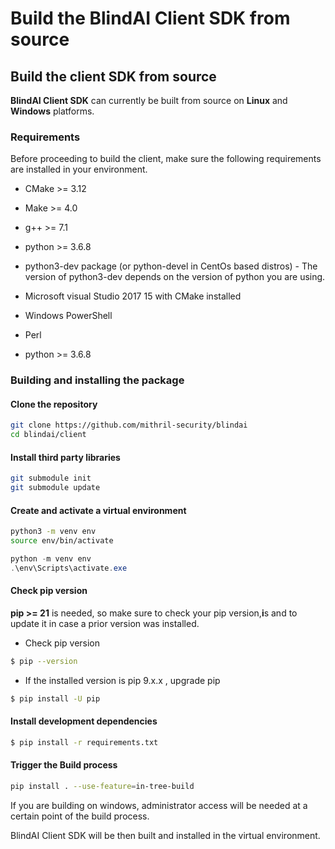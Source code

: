 # Build the BlindAI Client SDK from source

## Build the client SDK from source&#x20;

**BlindAI Client SDK** can currently be built from source on **Linux** and **Windows** platforms.&#x20;

### Requirements

Before proceeding to build the client, make sure the following requirements are installed in your environment.&#x20;



* CMake >= 3.12
* Make >= 4.0
* g++ >= 7.1
* python >= 3.6.8
* python3-dev package (or python-devel in CentOs based distros) - The version of python3-dev depends on the version of python you are using.



* Microsoft visual Studio 2017 15 with CMake installed
* Windows PowerShell
* Perl
* python >= 3.6.8



### Building and installing the package

#### **Clone the repository**

```bash
git clone https://github.com/mithril-security/blindai
cd blindai/client
```

#### Install third party libraries

```bash
git submodule init
git submodule update
```

#### Create and activate a virtual environment



```bash
python3 -m venv env
source env/bin/activate
```



```powershell
python -m venv env
.\env\Scripts\activate.exe
```



#### Check pip version


**pip >= 21** is needed, so make sure to check your pip version,**i**s and to update it in case a prior version was installed.


* Check pip version

```bash
$ pip --version
```

* If the installed version is pip 9.x.x , upgrade pip

```bash
$ pip install -U pip
```

#### Install development dependencies

```bash
$ pip install -r requirements.txt
```

#### Trigger the Build process

```bash
pip install . --use-feature=in-tree-build
```


If you are building on windows, administrator access will be needed at a certain point of the build process.


BlindAI Client SDK will be then built and installed in the virtual environment.&#x20;

